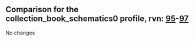 ## Comparison for the collection_book_schematics0 profile, rvn: [95](https://github.com/PRO100KatYT/FortniteProfileRevisions/tree/main/profiles/collection_book_schematics0/95%20collection_book_schematics0.json)-[97](https://github.com/PRO100KatYT/FortniteProfileRevisions/tree/main/profiles/collection_book_schematics0/97%20collection_book_schematics0.json)

No changes
